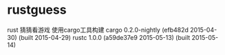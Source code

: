 # rustguess
rust 猜猜看游戏
使用cargo工具构建
cargo 0.2.0-nightly (efb482d 2015-04-30) (built 2015-04-29)
rustc 1.0.0 (a59de37e9 2015-05-13) (built 2015-05-14)
